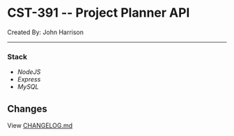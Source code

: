 # CST-391 -- Project Planner API

Created By: John Harrison

---

### Stack

- _NodeJS_
- _Express_
- _MySQL_

## Changes

View [CHANGELOG.md](./CHANGELOG.md)
